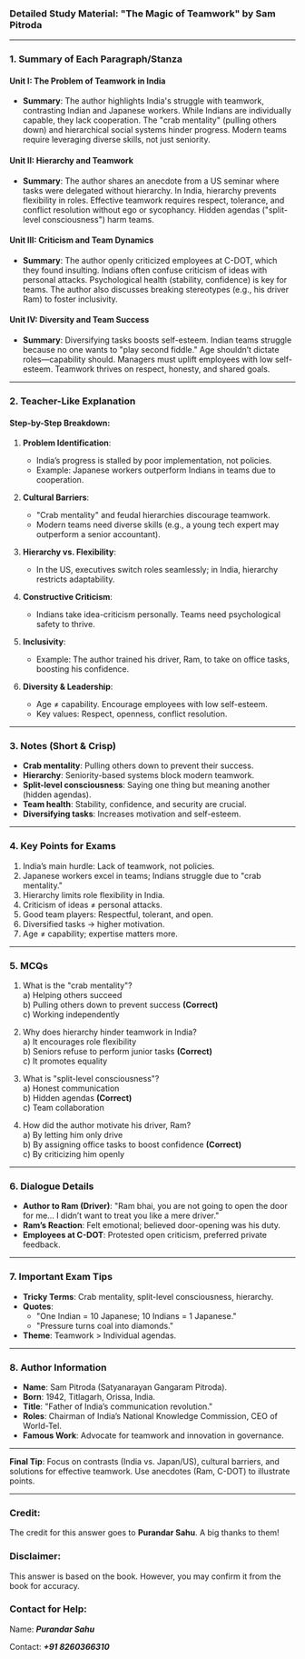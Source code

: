 ### **Detailed Study Material: "The Magic of Teamwork" by Sam Pitroda**  

---

### **1. Summary of Each Paragraph/Stanza**  

#### **Unit I: The Problem of Teamwork in India**  
- **Summary**: The author highlights India's struggle with teamwork, contrasting Indian and Japanese workers. While Indians are individually capable, they lack cooperation. The "crab mentality" (pulling others down) and hierarchical social systems hinder progress. Modern teams require leveraging diverse skills, not just seniority.  

#### **Unit II: Hierarchy and Teamwork**  
- **Summary**: The author shares an anecdote from a US seminar where tasks were delegated without hierarchy. In India, hierarchy prevents flexibility in roles. Effective teamwork requires respect, tolerance, and conflict resolution without ego or sycophancy. Hidden agendas ("split-level consciousness") harm teams.  

#### **Unit III: Criticism and Team Dynamics**  
- **Summary**: The author openly criticized employees at C-DOT, which they found insulting. Indians often confuse criticism of ideas with personal attacks. Psychological health (stability, confidence) is key for teams. The author also discusses breaking stereotypes (e.g., his driver Ram) to foster inclusivity.  

#### **Unit IV: Diversity and Team Success**  
- **Summary**: Diversifying tasks boosts self-esteem. Indian teams struggle because no one wants to "play second fiddle." Age shouldn’t dictate roles—capability should. Managers must uplift employees with low self-esteem. Teamwork thrives on respect, honesty, and shared goals.  

---

### **2. Teacher-Like Explanation**  

#### **Step-by-Step Breakdown**:  
1. **Problem Identification**:  
   - India’s progress is stalled by poor implementation, not policies.  
   - Example: Japanese workers outperform Indians in teams due to cooperation.  

2. **Cultural Barriers**:  
   - "Crab mentality" and feudal hierarchies discourage teamwork.  
   - Modern teams need diverse skills (e.g., a young tech expert may outperform a senior accountant).  

3. **Hierarchy vs. Flexibility**:  
   - In the US, executives switch roles seamlessly; in India, hierarchy restricts adaptability.  

4. **Constructive Criticism**:  
   - Indians take idea-criticism personally. Teams need psychological safety to thrive.  

5. **Inclusivity**:  
   - Example: The author trained his driver, Ram, to take on office tasks, boosting his confidence.  

6. **Diversity & Leadership**:  
   - Age ≠ capability. Encourage employees with low self-esteem.  
   - Key values: Respect, openness, conflict resolution.  

---

### **3. Notes (Short & Crisp)**  
- **Crab mentality**: Pulling others down to prevent their success.  
- **Hierarchy**: Seniority-based systems block modern teamwork.  
- **Split-level consciousness**: Saying one thing but meaning another (hidden agendas).  
- **Team health**: Stability, confidence, and security are crucial.  
- **Diversifying tasks**: Increases motivation and self-esteem.  

---

### **4. Key Points for Exams**  
1. India’s main hurdle: Lack of teamwork, not policies.  
2. Japanese workers excel in teams; Indians struggle due to "crab mentality."  
3. Hierarchy limits role flexibility in India.  
4. Criticism of ideas ≠ personal attacks.  
5. Good team players: Respectful, tolerant, and open.  
6. Diversified tasks → higher motivation.  
7. Age ≠ capability; expertise matters more.  

---

### **5. MCQs**  
1. What is the "crab mentality"?  
   a) Helping others succeed  
   b) Pulling others down to prevent success **(Correct)**  
   c) Working independently  

2. Why does hierarchy hinder teamwork in India?  
   a) It encourages role flexibility  
   b) Seniors refuse to perform junior tasks **(Correct)**  
   c) It promotes equality  

3. What is "split-level consciousness"?  
   a) Honest communication  
   b) Hidden agendas **(Correct)**  
   c) Team collaboration  

4. How did the author motivate his driver, Ram?  
   a) By letting him only drive  
   b) By assigning office tasks to boost confidence **(Correct)**  
   c) By criticizing him openly  

---

### **6. Dialogue Details**  
- **Author to Ram (Driver)**: "Ram bhai, you are not going to open the door for me... I didn’t want to treat you like a mere driver."  
- **Ram’s Reaction**: Felt emotional; believed door-opening was his duty.  
- **Employees at C-DOT**: Protested open criticism, preferred private feedback.  

---

### **7. Important Exam Tips**  
- **Tricky Terms**: Crab mentality, split-level consciousness, hierarchy.  
- **Quotes**:  
  - "One Indian = 10 Japanese; 10 Indians = 1 Japanese."  
  - "Pressure turns coal into diamonds."  
- **Theme**: Teamwork > Individual agendas.  

---

### **8. Author Information**  
- **Name**: Sam Pitroda (Satyanarayan Gangaram Pitroda).  
- **Born**: 1942, Titlagarh, Orissa, India.  
- **Title**: "Father of India’s communication revolution."  
- **Roles**: Chairman of India’s National Knowledge Commission, CEO of World-Tel.  
- **Famous Work**: Advocate for teamwork and innovation in governance.  

--- 

**Final Tip**: Focus on contrasts (India vs. Japan/US), cultural barriers, and solutions for effective teamwork. Use anecdotes (Ram, C-DOT) to illustrate points.


---


### **Credit:**
The credit for this answer goes to **Purandar Sahu**. A big thanks to them!

### **Disclaimer:**
This answer is based on the book. However, you may confirm it from the book for accuracy.

### **Contact for Help:**
Name: ***Purandar Sahu***

Contact: ***+91 8260366310***